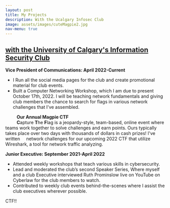```yaml
---
layout: post
title: My Projects
description: With the Ucalgary Infosec Club
image: assets/images/cuteMagpie2.jpg
nav-menu: true
---
```

<h2><u> with the University of Calgary's Information Security Club</u></h2>
<strong> Vice President of Communications: April 2022-Current </strong><br> 
<ul>
  <li>I Run all the social media pages for the club and create promotional material for club events. </li>
<li> Built a Computer Networking Workshop, which I am due to present October 17th, 2022. I will be teaching network fundamentals and giving club members the chance to search for flags in various network challenges that I've assembled. </li> 
</ul>
&nbsp;&nbsp;&nbsp;&nbsp;&nbsp;&nbsp;&nbsp;&nbsp; <b>Our Annual Magpie CTF</b> <br> 
&nbsp;&nbsp;&nbsp;&nbsp;&nbsp;&nbsp;&nbsp;&nbsp; <b>C</b>apture <b>T</b>he <b>F</b>lag is a jeopardy-style, team-based, online event where teams work together to solve challenges and earn points. Ours typically takes place over two days with thousands of dollars in cash prizes! I've written &nbsp;&nbsp;&nbsp;
network challenges for our upcoming 2022 CTF that utilize Wireshark, a tool for network traffic analyzing.   

<img src="{% link assets/images/magpieBlack.jpg %}" alt="" data-position="center center" />

<strong> Junior Executive: September 2021-April 2022 </strong> <br> 
<ul>
  <li> Attended weekly workshops that teach various skills in cybersecurity. </li>
<li> Lead and moderated the club’s second Speaker Series, Where myself and a club Executive interviewed Ruth Prominslow live on YouTube on Cyberlaw for the club members to watch. </li> 
<li> Contributed to weekly club events behind-the-scenes where I assist the club executives wherever possible. </li> 
</ul>
CTF!!
